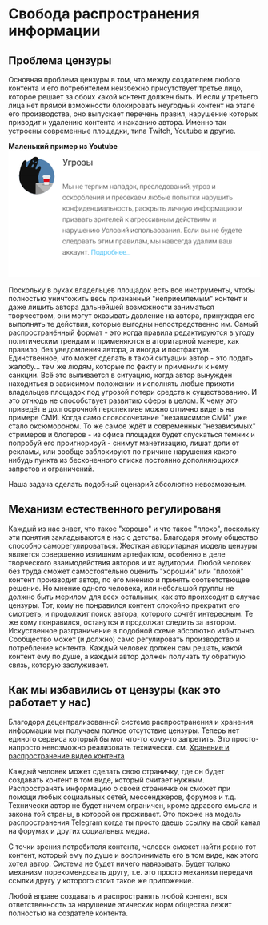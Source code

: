 # Свобода распространения информации
## Проблема цензуры

Основная проблема цензуры в том, что между создателем любого контента и его потребителем неизбежно присутствует третье лицо, которое решает за обоих какой контент должен быть. И если у третьего лица нет прямой взможности блокировать неугодный контент на этапе его производства, оно выпускает перечень правил, нарушение которых приводит к удалению контента и наказнию автора. Именно так устроены современные площадки, типа Twitch, Youtube и другие. 

**Маленький пример из Youtube**
![](images/threats.png)

Поскольку в руках владельцев площадок есть все инструменты, чтобы полностью уничтожить весь признанный "неприемлемым" контент и даже лишить автора дальнейшей возможности заниматься творчеством, они могут оказывать давление на автора, принуждая его выполнять те действия, которые выгодны непостредственно им. Самый распространённый формат - это когда правила редактируются в угоду политическим трендам и применяются в аторитарной манере, как правило, без уведомления автора, а иногда и постфактум. Единственное, что может сделать в такой ситуации автор - это подать жалобу... тем же людям, которые по факту и применили к нему санкции. Всё это выливается в ситуацию, когда автор вынужден находиться в зависимом положении и исполнять любые прихоти владельцев площадок под угрозой потери средств к существованию. И это отнюдь не способствует развитию сферы в целом. К чему это приведёт в долгосрочной перспективе можно отлично видеть на примере СМИ. Когда само словосочетание "независимое СМИ" уже стало оксюмороном. То же самое ждёт и современных "независимых" стримеров и блогеров - из офиса площадки будет спускаться темник и попробуй его проигнорируй - снимут манетизацию, лишат доли от рекламы, или вообще заблокируют по причине нарушения какого-нибудь пункта из бесконечного списка постоянно дополняющихся запретов и ограничений. 

Наша задача сделать подобный сценарий абсолютно невозможным.

## Механизм естественного регулированя 

Каждый из нас знает, что такое "хорошо" и что такое "плохо", поскольку эти понятия закладываются в нас с детства. Благодаря этому общество способно саморегулироваться. Жесткая авторитарная модель цензуры является совершенно излишним артефактом, особенно в деле творческого взаимодействия авторов и их аудитории. Любой человек без труда сможет самостоятельно оценить "хороший" или "плохой" контент производит автор, по его мнению и принять соответствющее решение. Но мнение одного человека, или небольшой группы не должно быть мерилом для всех остальных, как это проихсодит в случае цензуры. Тот, кому не понравился контент спокойно прекратит его смотреть, и продолжит поиск автора, которого сочтёт интересным. Те же кому понравился, останутся и продолжат следить за автором. Искуственное разграничение в подобной схеме абсолютно избыточно. Сообщество может (и должно) само регулировать производство и потребление контента. Каждый человек должен сам решать, какой контент ему по душе, а каждый автор должен получать ту обратную связь, которую заслуживает.

## Как мы избавились от цензуры (как это работает у нас)

Благодоря децентрализованной системе распространения и хранения информации мы получаем полное отсутствие цензуры. Теперь нет единого сервиса который бы мог что-то кому-то запретить. Это просто-напросто невозможно реализовать технически.  см. [Хранение и распространение видео контента](Storage_and_dissemination_of_information.md)

Каждый человек может сделать свою страничку, где он будет создавать контент в том виде, который считает нужным.  Распространять информацию о своей страничке он сможет при помощи любых социальных сетей, мессенджеров, форумов и т.д. Технически автор не будет ничем ограничен, кроме здравого смысла и закона той страны, в которой он проживает. Это похоже на модель распространения Telegram когда ты просто даешь ссылку на свой канал на форумах и других социальных медиа.

С точки зрения потребителя контента, человек сможет найти ровно тот контент, который ему по душе и воспринимать его в том виде, как этого хотел автор. Система не будет ничего навязывать.
Будет только механизм порекомендовать другу, т.е. это просто механизм передачи ссылки другу у которого стоит такое же приложение. 

Любой вправе создавать и распространять любой контент, вся ответственность за нарушение этических норм общества лежит полностью на создателе контента. 